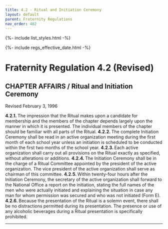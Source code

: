 ```yaml
---
title: 4.2 - Ritual and Initiation Ceremony
layout: default
parent: Fraternity Regulations
nav_order: 402
---
```


{%- include list_styles.html -%}

{%- include regs_effective_date.html -%}

# Fraternity Regulation 4.2 (Revised)

## CHAPTER AFFAIRS / Ritual and Initiation Ceremony

Revised February 3, 1996

<strong>
4.2.1.
</strong>
The impression that the Ritual makes upon a candidate for
membership and the members of the chapter depends largely upon
the manner in which it is presented.  The individual members of
the chapter should be familiar with all parts of the Ritual.

<strong>
4.2.2.
</strong>
The complete Initiation Ceremony shall be read in an active
organization meeting during the first month of each school year
unless an initiation is scheduled to be conducted within the
first two months of the school year.

<strong>
4.2.3.
</strong>
Each active organization shall carry out all provisions on the
Ritual exactly as specified, without alterations or additions.

<strong>
4.2.4.
</strong>
The Initiation Ceremony shall be in the charge of a Ritual
Committee appointed by the president of the active organization. 
The vice president of the active organization shall serve as
chairman of this committee.

<strong>
4.2.5.
</strong>
Within twenty-four hours after the Initiation Ceremony, the
secretary of the active organization shall forward to the
National Office a report on the initiation, stating the full
names of the men who were actually initiated and explaining the
situation in case any man for whom permission was secured and who
was not initiated (Form E).

<strong>
4.2.6.
</strong>
Because the presentation of the Ritual is a solemn event, there
shall be no distractions permitted during its presentation.  The
presence or use of any alcoholic beverages during a Ritual
presentation is specifically prohibited.

---
